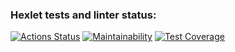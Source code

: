 ### Hexlet tests and linter status:
[![Actions Status](https://github.com/Guryanov-Maksim/backend-project-lvl3/workflows/hexlet-check/badge.svg)](https://github.com/Guryanov-Maksim/backend-project-lvl3/actions) [![Maintainability](https://api.codeclimate.com/v1/badges/e434342d9eb989f04ec9/maintainability)](https://codeclimate.com/github/Guryanov-Maksim/backend-project-lvl3/maintainability) [![Test Coverage](https://api.codeclimate.com/v1/badges/e434342d9eb989f04ec9/test_coverage)](https://codeclimate.com/github/Guryanov-Maksim/backend-project-lvl3/test_coverage)